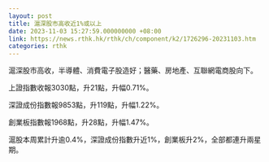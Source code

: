 ```yaml
---
layout: post
title: 滬深股市高收近1%或以上
date: 2023-11-03 15:27:59.000000000 +08:00
link: https://news.rthk.hk/rthk/ch/component/k2/1726296-20231103.htm
categories: rthk
---
```


滬深股市高收，半導體、消費電子股造好；醫藥、房地產、互聯網電商股向下。

上證指數收報3030點，升21點，升幅0.71%。

深證成份指數報9853點，升119點，升幅1.22%。

創業板指數報1968點，升28點，升幅1.47%。

滬股本周累計升逾0.4%，深證成份指數升近1%，創業板升2%，全部都連升兩星期。
